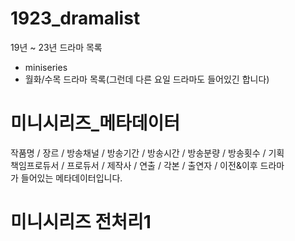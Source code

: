 # 1923_dramalist
19년 ~ 23년 드라마 목록
* miniseries
* 월화/수목 드라마 목록(그런데 다른 요일 드라마도 들어있긴 합니다)

# 미니시리즈_메타데이터
작품명 / 장르 / 방송채널 / 방송기간 / 방송시간 / 방송분량 / 방송횟수 / 기획  
책임프로듀서 / 프로듀서 / 제작사 / 연출 / 각본 / 출연자 / 이전&이후 드라마  
가 들어있는 메타데이터입니다.

# 미니시리즈 전처리1
